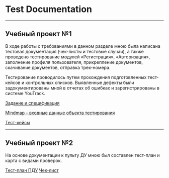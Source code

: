 # Test Documentation
____
## Учебный проект №1
В ходе работы с требованиями в данном разделе мною была написана тестовая документация (чек-листы и тестовые случаи), а также проведено тестирование модулей «Регистрация», «Авторизация», заполнение профиля пользователя,
прикрепление документов, скачивание документов, отправка трек-номера.

Тестирование проводилось путем прохождения подготовленных тест-кейсов и контрольных списков.
Выявленные дефекты были задокументированы мной в отчетах об ошибках и зарегистрированы в системе YouTrack.

[Задание и спецификация](https://docs.google.com/document/d/1WgfXlOu3bggh4I17omNBnH_pMRGXm8iR/edit?usp=drive_link&ouid=111491490772512681375&rtpof=true&sd=true)

[Mindmap - входные данные объекта тестирования](https://drive.google.com/file/d/1_PMz9BcBq8wXQKT2D-Bq07Y-cNhzqWqK/view?usp=sharing)

[Тест-кейсы](https://docs.google.com/document/d/1g5zGXeJJeHoTnwFOInjpHEQzcFNkYi8w/edit?usp=sharing&ouid=111491490772512681375&rtpof=true&sd=true)

____
## Учебный проект №2
На основе документации к пульту ДУ мною был составлен тест-план и карта с видами проверок.

[Тест-план ПДУ](https://docs.google.com/document/d/16wJs31stY3PSpK6LDCXaXy3Kfq_J7UJk/edit?usp=sharing&ouid=111491490772512681375&rtpof=true&sd=true)
[Чек-лист](https://docs.google.com/spreadsheets/d/1u1ij0hV9utTfPwZ5qnzkwf-rJqAtCY2n/edit?usp=sharing&ouid=111491490772512681375&rtpof=true&sd=true)
